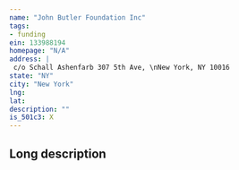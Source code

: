 ```yaml
---
name: "John Butler Foundation Inc"
tags:
- funding
ein: 133988194
homepage: "N/A"
address: |
 c/o Schall Ashenfarb 307 5th Ave, \nNew York, NY 10016
state: "NY"
city: "New York"
lng: 
lat: 
description: ""
is_501c3: X
---
```


## Long description


